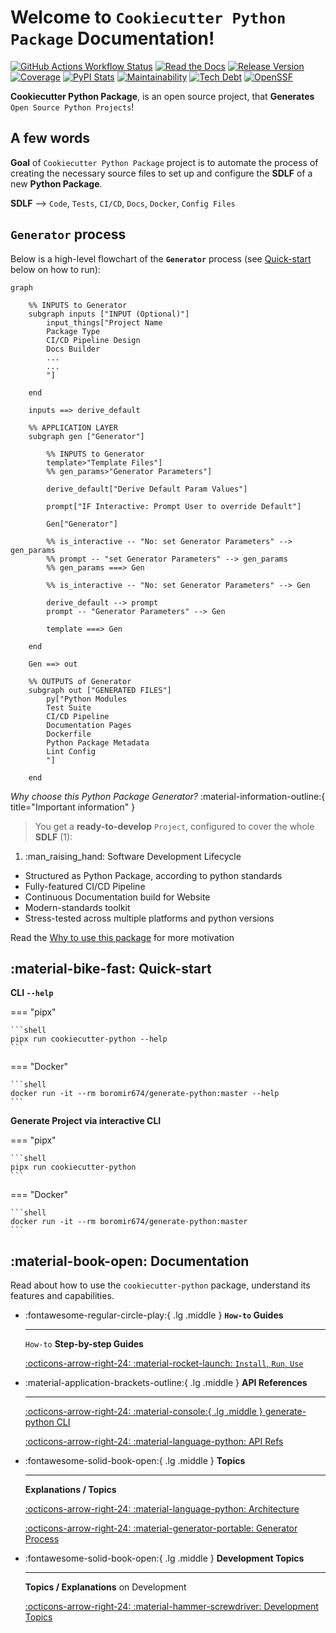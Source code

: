 # Welcome to `Cookiecutter Python Package` Documentation!

[![GitHub Actions Workflow Status](https://img.shields.io/github/actions/workflow/status/boromir674/cookiecutter-python-package/test.yaml?style=for-the-badge&logo=github%20actions&logoColor=%2365CDCA&label=CI%2FCD&link=https%3A%2F%2Fgithub.com%2Fboromir674%2Fcookiecutter-python-package%2Factions%2Fworkflows%2Ftest.yaml)](https://github.com/boromir674/cookiecutter-python-package/actions/workflows/test.yaml)    [![Read the Docs](https://img.shields.io/readthedocs/python-package-generator?style=for-the-badge&logo=read%20the%20docs&logoColor=%2365CDCA&label=Docs)](https://python-package-generator.readthedocs.io/en/master/)    [![Release Version](https://img.shields.io/pypi/v/cookiecutter_python?style=for-the-badge&logo=pypi&logoColor=%2365CDCA)](https://pypi.org/project/cookiecutter-python/)      [![Coverage](https://img.shields.io/codecov/c/github/boromir674/cookiecutter-python-package/master?style=for-the-badge&logo=codecov&logoColor=%2365CDCA)](https://app.codecov.io/gh/boromir674/cookiecutter-python-package)
[![PyPI Stats](https://img.shields.io/pypi/dm/cookiecutter-python?logoColor=%2365CDCA&logo=pypi&color=%23849ED9)](https://pypistats.org/packages/cookiecutter-python)     [![Maintainability](https://api.codeclimate.com/v1/badges/1d347d7dfaa134fd944e/maintainability)](https://codeclimate.com/github/boromir674/cookiecutter-python-package/maintainability)      [![Tech Debt](https://img.shields.io/codeclimate/tech-debt/boromir674/cookiecutter-python-package)](https://codeclimate.com/github/boromir674/cookiecutter-python-package/)     [![OpenSSF](https://bestpractices.coreinfrastructure.org/projects/5988/badge)](https://bestpractices.coreinfrastructure.org/en/projects/5988)

**Cookiecutter Python Package**, is an open source project, that **Generates** `Open Source Python Projects`!

## A few words

**Goal** of `Cookiecutter Python Package` project is to automate the process of creating the necessary source files to set up and configure the **SDLF** of a new **Python Package**.

**SDLF** --> `Code`, `Tests`, `CI/CD`, `Docs`, `Docker`, `Config Files`

## **`Generator`** process 

Below is a high-level flowchart of the **`Generator`** process (see [Quick-start](#quick-start) below on how to run):

```mermaid
graph

    %% INPUTS to Generator
    subgraph inputs ["INPUT (Optional)"]
        input_things["Project Name
        Package Type
        CI/CD Pipeline Design
        Docs Builder
        ...
        ...
        "]

    end
    
    inputs ==> derive_default

    %% APPLICATION LAYER
    subgraph gen ["Generator"]

        %% INPUTS to Generator
        template>"Template Files"]
        %% gen_params>"Generator Parameters"]

        derive_default["Derive Default Param Values"]    

        prompt["IF Interactive: Prompt User to override Default"]

        Gen["Generator"]

        %% is_interactive -- "No: set Generator Parameters" --> gen_params
        %% prompt -- "set Generator Parameters" --> gen_params
        %% gen_params ===> Gen

        %% is_interactive -- "No: set Generator Parameters" --> Gen
        
        derive_default --> prompt
        prompt -- "Generator Parameters" --> Gen

        template ===> Gen

    end    
    
    Gen ==> out

    %% OUTPUTS of Generator
    subgraph out ["GENERATED FILES"]
        py["Python Modules
        Test Suite
        CI/CD Pipeline
        Documentation Pages
        Dockerfile
        Python Package Metadata
        Lint Config
        "]

    end
```

*Why choose this Python Package Generator?*
:material-information-outline:{ title="Important information" }

<div class="annotate" markdown>

> You get a **ready-to-develop** `Project`, configured to cover the whole **SDLF** (1):

</div>

1.  :man_raising_hand: Software Development Lifecycle

- Structured as Python Package, according to python standards
- Fully-featured CI/CD Pipeline
- Continuous Documentation build for Website
- Modern-standards toolkit
- Stress-tested across multiple platforms and python versions

Read the [Why to use this package](./topics/why_this_package.md) for more motivation 

## :material-bike-fast: Quick-start

**CLI `--help`**

=== "pipx"

    ```shell
    pipx run cookiecutter-python --help
    ```

=== "Docker"

    ```shell
    docker run -it --rm boromir674/generate-python:master --help
    ```


**Generate Project via interactive CLI**

=== "pipx"

    ```shell
    pipx run cookiecutter-python
    ```

=== "Docker"

    ```shell
    docker run -it --rm boromir674/generate-python:master
    ```

## :material-book-open: Documentation

Read about how to use the `cookiecutter-python` package, understand its features
and capabilities.

<div class="grid cards" markdown>


-   :fontawesome-regular-circle-play:{ .lg .middle } __`How-to` Guides__

    ---
    
    `How-to` **Step-by-step Guides**

    [:octicons-arrow-right-24: :material-rocket-launch: `Install`, `Run`, `Use`](./guides/index.md)


-   :material-application-brackets-outline:{ .lg .middle } __API References__

    ---
    [//]: # (link ./reference/CLI.md does not exist yet, it is generate at docs build-time)
    [:octicons-arrow-right-24: :material-console:{ .lg .middle } generate-python CLI](./reference/CLI.md)

    [//]: # (link ./reference/cookiecutter_python.md does not exist yet, it is generate at docs build-time)
    [:octicons-arrow-right-24: :material-language-python: API Refs](./reference/cookiecutter_python)


-   :fontawesome-solid-book-open:{ .lg .middle } __Topics__

    ---

    **Explanations / Topics**

    [:octicons-arrow-right-24: :material-language-python: Architecture ](./topics/arch.md)

    [:octicons-arrow-right-24: :material-generator-portable: Generator Process ](./topics/generator_process.md)


-   :fontawesome-solid-book-open:{ .lg .middle } __Development Topics__

    ---

    **Topics / Explanations** on Development

    [:octicons-arrow-right-24: :material-hammer-screwdriver: Development Topics ](./topics/development/index.md)


</div>
